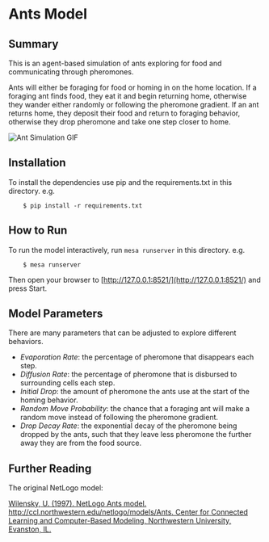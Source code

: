 # Ants Model

## Summary

This is an agent-based simulation of ants exploring for food and
communicating through pheromones.

Ants will either be foraging for food or homing in on the home location.
If a foraging ant finds food, they eat it and begin returning home, otherwise they
wander either randomly or following the pheromone gradient.
If an ant returns home, they deposit their food and return to foraging behavior,
otherwise they drop pheromone and take one step closer to home.

![Ant Simulation GIF](antsimulation.gif)

## Installation

To install the dependencies use pip and the requirements.txt in this directory. e.g.

```
    $ pip install -r requirements.txt
```

## How to Run

To run the model interactively, run ``mesa runserver`` in this directory. e.g.

```
    $ mesa runserver
```

Then open your browser to [http://127.0.0.1:8521/](http://127.0.0.1:8521/) and press Start.

## Model Parameters

There are many parameters that can be adjusted to explore different behaviors.

*  *Evaporation Rate*: the percentage of pheromone that disappears each step.
*  *Diffusion Rate*: the percentage of pheromone that is disbursed to surrounding cells each step.
*  *Initial Drop*: the amount of pheromone the ants use at the start of the homing behavior.
*  *Random Move Probability*: the chance that a foraging ant will make a random move instead
of following the pheromone gradient.
*  *Drop Decay Rate*: the exponential decay of the pheromone being
dropped by the ants, such that they leave less pheromone the further away they
are from the food source.

## Further Reading

The original NetLogo model:

[Wilensky, U. (1997). NetLogo Ants model. http://ccl.northwestern.edu/netlogo/models/Ants. Center for Connected Learning and Computer-Based Modeling, Northwestern University, Evanston, IL.](https://ccl.northwestern.edu/netlogo/models/Ants)
